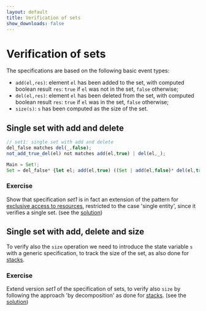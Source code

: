 ```yaml
---
layout: default
title: Verification of sets
show_downloads: false
---
```

# Verification of sets

The specifications are based on the following basic event types:
* `add(el,res)`: element `el` has been added to the set, with computed boolean result `res`: `true` if `el` was not in the set, `false` otherwise;
* `del(el,res)`: element `el` has been deleted from the set, with computed boolean result `res`: `true` if `el` was in the set, `false` otherwise;
* `size(s)`: `s` has been computed as the size of the set.	

## Single set with add and delete

```js
// set1: single set with add and delete
del_false matches del(_,false); 
not_add_true_del(el) not matches add(el,true) | del(el,_);

Main = Set!;
Set = del_false* {let el; add(el,true) ((Set | add(el,false)* del(el,true)) /\ not_add_true_del(el)* del(el,true) all)}?;
```
### Exercise
Show that specification *set1* is in fact an extension of the pattern for [exclusive access to resources](resource#exclusive-access-to-resources),
restricted to the case 'single entity', since it verifies a single set. (see the [solution](solution-set1.md))

## Single set with add, delete and size
To verify also the `size` operation we need to introduce the state variable `s` with a generic specification, to track the size of the set,
as also done for [stacks](lifo#single-stack-with-push-pop-and-size).

### Exercise
Extend version *set1* of the specification of sets, to verify also `size` by following the approach 'by decomposition' as done
for [stacks](lifo#by-decomposition-approach). (see the [solution](solution-set2.md))
